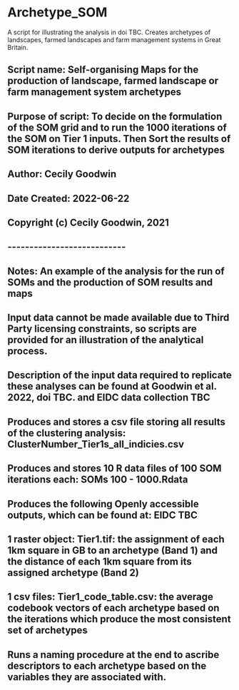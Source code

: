 # Archetype_SOM

A script for illustrating the analysis in doi TBC. Creates archetypes of landscapes, farmed landscapes and farm management systems in Great Britain.

##
## Script name: Self-organising Maps for the production of landscape, farmed landscape or farm management system archetypes 
##
## Purpose of script: To decide on the formulation of the SOM grid and to run the 1000 iterations of the SOM on Tier 1 inputs. Then Sort the results of SOM iterations to derive outputs for archetypes
##
## Author: Cecily Goodwin
##
## Date Created: 2022-06-22
##
## Copyright (c) Cecily Goodwin, 2021
##
## ---------------------------
##
## Notes: An example of the analysis for the run of SOMs and the production of SOM results and maps
##
## Input data cannot be made available due to Third Party licensing constraints, so scripts are provided for an illustration of the analytical process. 
## Description of the input data required to replicate these analyses can be found at Goodwin et al. 2022, doi TBC. and EIDC data collection TBC
##   
##  Produces and stores a csv file storing all results of the clustering analysis: ClusterNumber_Tier1s_all_indicies.csv
##  Produces and stores 10 R data files of 100 SOM iterations each: SOMs 100 - 1000.Rdata
##
##  Produces the following Openly accessible outputs, which can be found at: EIDC TBC 
##      1 raster object: Tier1.tif: the assignment of each 1km square in GB to an archetype (Band 1) and the distance of each 1km square from its assigned archetype (Band 2)
##      1 csv files: Tier1_code_table.csv: the average codebook vectors of each archetype based on the iterations which produce the most consistent set of archetypes
##
##  Runs a naming procedure at the end to ascribe descriptors to each archetype based on the variables they are associated with.
